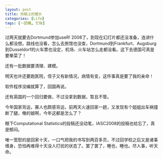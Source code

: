 ```yaml
---
layout: post
title: 热锅上的猪头
categories: [Life]
tags: [一团糟, 忙碌]
---
```


过两天就要去Dortmund参加useR! 2008了，到现在幻灯片都还没准备，连讲什么都没想。路线也没看，怎么去旅馆也没查，Dortmund到Frankfurt、Augsburg到Dusseldorf的火车票也没定，机场、火车站怎么走都没看。这下去德国可真是要晕菜了！

还有一批数据要清理、建模。

明天也许还要跑医院，侄子又有新情况，病情有变，这件事真是要了我的亲命！

软件程序没编就算了，回国再说。

还有英国的一个回归要做，不过没拿到数据，暂且不管。

今年国家背运，寡人也颇感背运，前两天火速回家一趟，又发现有个姐姐出车祸撞断了腿，俺的娘啊，今年这都是怎么了？

眼下Computational Statistics的投稿还没动笔，IASC2008的投稿也给忘了，真是郁闷。

唯一宽慰的是回家十天，一口气把我的书写到两百多页，不过回学校之后又是诸事缠身，恐怕再难得十天没人打扰的状态了。罢了罢了，睡也，睡也。尽人事，听天命。
